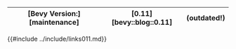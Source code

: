 |[Bevy Version:][maintenance]|[0.11][bevy::blog::0.11]|(outdated!)|
|---|---|---|

{{#include ../include/links011.md}}
